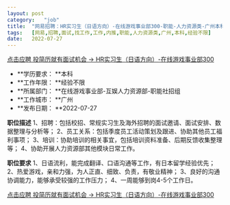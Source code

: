 ```yaml
---
layout:	post
category:	"job"
title:	"网易招聘：HR实习生（日语方向）-在线游戏事业部300-职能-人力资源类-广州本科经验不限"
tags:	[网易,招聘,面试,找工作,工作,内推,职能,人力资源类,广州,本科,经验不限]
date:	2022-07-27
---
```


[点击应聘 投简历就有面试机会 -> HR实习生（日语方向）-在线游戏事业部300](http://mobile.bole.netease.com/bole/boleDetail?id=41689&employeeId=346f03c3cda5f04c&key=all)



- **学历要求： **本科
- **工作年限： **经验不限
- **所属部门： **在线游戏事业部-互娱人力资源部-职能社招组
- **工作城市： **广州
- **发布日期： **2022-07-27



**职位描述**
1、招聘：包括校招、常规实习生及海外招聘的面试邀请、面试安排、数据整理与分析等；
2、员工关系：包括季度员工活动策划及跟进、协助其他员工福利事项；
3、培训：协助培训的相关事宜，包括培训资料准备、后期反馈收集整理等；
4、协助开展人力资源部其他模块日常工作。



**职位要求**
1、日语流利，能完成翻译、口语沟通等工作，有日本留学经验优先；
2、热爱游戏，亲和力强，为人正直、细致、负责，有敬业精神； 
3、良好的沟通协调能力，能够承受较强的工作压力；
4、一周能够到岗4-5个工作日。



[点击应聘 投简历就有面试机会 -> HR实习生（日语方向）-在线游戏事业部300](http://mobile.bole.netease.com/bole/boleDetail?id=41689&employeeId=346f03c3cda5f04c&key=all)